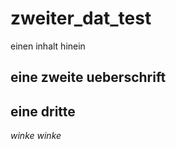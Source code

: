 # zweiter_dat_test
einen inhalt hinein

## eine zweite ueberschrift


## eine dritte

*winke* *winke*


